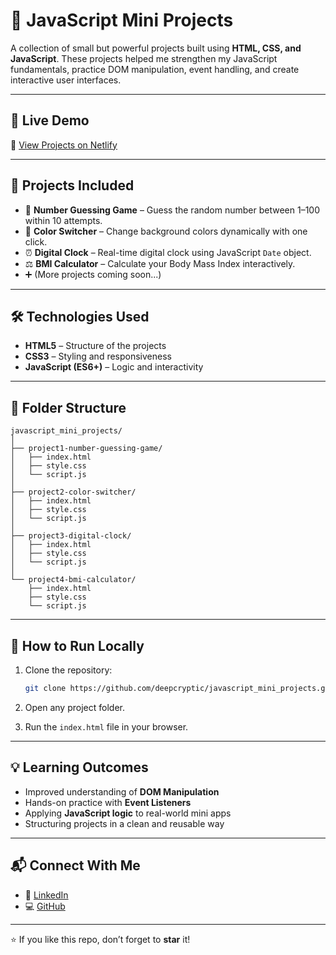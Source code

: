 # 🎯 JavaScript Mini Projects

A collection of small but powerful projects built using **HTML, CSS, and JavaScript**.
These projects helped me strengthen my JavaScript fundamentals, practice DOM manipulation, event handling, and create interactive user interfaces.

---

## 🚀 Live Demo

🔗 [View Projects on Netlify](https://genuine-gingersnap-4835cb.netlify.app)

---

## 📌 Projects Included

* 🎲 **Number Guessing Game** – Guess the random number between 1–100 within 10 attempts.
* 🎨 **Color Switcher** – Change background colors dynamically with one click.
* ⏰ **Digital Clock** – Real-time digital clock using JavaScript `Date` object.
* ⚖️ **BMI Calculator** – Calculate your Body Mass Index interactively.
* ➕ (More projects coming soon...)

---

## 🛠️ Technologies Used

* **HTML5** – Structure of the projects
* **CSS3** – Styling and responsiveness
* **JavaScript (ES6+)** – Logic and interactivity

---

## 📂 Folder Structure

```
javascript_mini_projects/
│
├── project1-number-guessing-game/
│   ├── index.html
│   ├── style.css
│   └── script.js
│
├── project2-color-switcher/
│   ├── index.html
│   ├── style.css
│   └── script.js
│
├── project3-digital-clock/
│   ├── index.html
│   ├── style.css
│   └── script.js
│
└── project4-bmi-calculator/
    ├── index.html
    ├── style.css
    └── script.js
```

---

## 🎯 How to Run Locally

1. Clone the repository:

   ```bash
   git clone https://github.com/deepcryptic/javascript_mini_projects.git
   ```
2. Open any project folder.
3. Run the `index.html` file in your browser.

---

## 💡 Learning Outcomes

* Improved understanding of **DOM Manipulation**
* Hands-on practice with **Event Listeners**
* Applying **JavaScript logic** to real-world mini apps
* Structuring projects in a clean and reusable way

---
## 📬 Connect With Me

* 🔗 [LinkedIn](www.linkedin.com/in/deepak-kumar-chandel-835004270)
* 💻 [GitHub](https://github.com/deepcryptic)

---

⭐ If you like this repo, don’t forget to **star** it!

